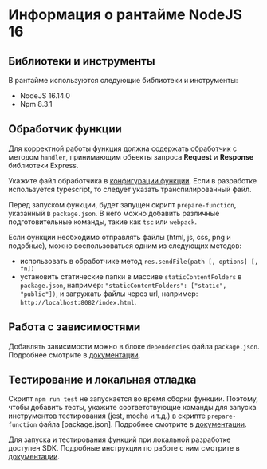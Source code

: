 # Информация о рантайме NodeJS 16

## Библиотеки и инструменты

В рантайме используются следующие библиотеки и инструменты:

* NodeJS 16.14.0
* Npm 8.3.1

## Обработчик функции

Для корректной работы функция должна содержать [обработчик](https://developers.sber.ru/docs/ru/platform-v/functions/reference/develop-js/handler) с методом `handler`, принимающим объекты запроса **Request** и **Response** библиотеки Express.

Укажите файл обработчика в [конфигурации функции](https://developers.sber.ru/docs/ru/platform-v/functions/how-to/configure-function#среда-исполнения). Если в разработке используется typescript, то следует указать транспилированный файл.

Перед запуском функции, будет запущен скрипт `prepare-function`, указанный в `package.json`. В него можно добавить различные подготовительные команды, такие как `tsc` или `webpack`.

Если функции необходимо отправлять файлы (html, js, css, png и подобные), можно воспользоваться одним из следующих методов:
* использовать в обработчике метод `res.sendFile(path [, options] [, fn])`
* установить статические папки в массиве `staticContentFolders` в `package.json`, например: `"staticContentFolders": ["static", "public"])`, и загружать файлы через url, например: `http://localhost:8082/index.html`.

## Работа с зависимостями

Добавлять зависимости можно в блоке `dependencies` файла `package.json`. Подробнее смотрите в [документации](https://developers.sber.ru/docs/ru/platform-v/functions/reference/develop-js/dependencies).

## Тестирование и локальная отладка
Скрипт `npm run test` не запускается во время сборки функции. Поэтому, чтобы добавить тесты, укажите соответствующие команды для запуска
инструментов тестирования (jest, mocha и т.д.) в скрипте `prepare-function` файла [package.json]. Подробнее смотрите в [документации](https://developers.sber.ru/docs/ru/platform-v/functions/reference/develop-js/testing).

Для запуска и тестирования функций при локальной разработке доступен SDK. Подробные инструкции по работе с ним смотрите в [документации](https://developers.sber.ru/docs/ru/platform-v/functions/reference/develop-js/local-dev).

